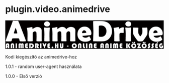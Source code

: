 # plugin.video.animedrive
![Logo](icon.png)

Kodi kiegészítő az animedrive-hoz

1.0.1 - random user-agent használata

1.0.0 - Első verzió
